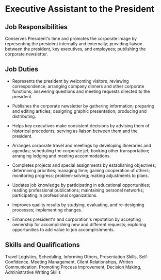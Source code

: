 # Executive Assistant to the President

## Job Responsibilities

Conserves President&apos;s time and promotes the corporate image by representing the president internally and externally; providing liaison between the president, key executives, and employees; publishing the corporate newsletter.

## Job Duties

* Represents the president by welcoming visitors, reviewing correspondence; arranging company dinners and other corporate functions; answering questions and meeting requests directed to the president.

* Publishes the corporate newsletter by gathering information; preparing and editing articles; designing graphic presentation; producing and distributing.

* Helps key executives make consistent decisions by advising them of historical precedents; serving as liaison between them and the president.

* Arranges corporate travel and meetings by developing itineraries and agendas; scheduling the corporate jet; booking other transportation; arranging lodging and meeting accommodations.

* Completes projects and special assignments by establishing objectives; determining priorities; managing time; gaining cooperation of others; monitoring progress; problem-solving; making adjustments to plans.

* Updates job knowledge by participating in educational opportunities; reading professional publications; maintaining personal networks; participating in professional organizations.

* Improves quality results by studying, evaluating, and re-designing processes; implementing changes.

* Enhances president&apos;s and corporation&apos;s reputation by accepting ownership for accomplishing new and different requests; exploring opportunities to add value to job accomplishments.

## Skills and Qualifications

Travel Logistics, Scheduling, Informing Others, Presentation Skills, Self-Confidence, Meeting Management, Client Relationships, Written Communication, Promoting Process Improvement, Decision Making, Administrative Writing Skills

